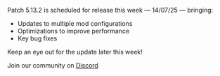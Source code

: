 Patch 5.13.2 is scheduled for release this week — 14/07/25 — bringing:

- Updates to multiple mod configurations  
- Optimizations to improve performance  
- Key bug fixes  

Keep an eye out for the update later this week!

Join our community on [Discord](https://discord.ampznetwork.com)
